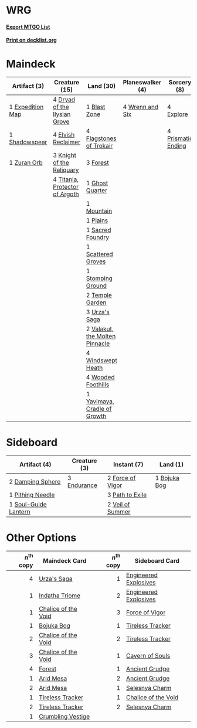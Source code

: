 # WRG

#### [Export MTGO List](../collection/WRG/WRG.txt)
#### [Print on decklist.org](http://decklist.org/?deckmain=1%09Blast%20Zone%0A4%09Dryad%20of%20the%20Ilysian%20Grove%0A4%09Elvish%20Reclaimer%0A1%09Expedition%20Map%0A4%09Explore%0A4%09Flagstones%20of%20Trokair%0A3%09Forest%0A1%09Ghost%20Quarter%0A3%09Knight%20of%20the%20Reliquary%0A1%09Mountain%0A1%09Plains%0A4%09Prismatic%20Ending%0A1%09Sacred%20Foundry%0A1%09Scattered%20Groves%0A1%09Shadowspear%0A1%09Stomping%20Ground%0A2%09Temple%20Garden%0A4%09Titania,%20Protector%20of%20Argoth%0A3%09Urza's%20Saga%0A2%09Valakut,%20the%20Molten%20Pinnacle%0A4%09Windswept%20Heath%0A4%09Wooded%20Foothills%0A4%09Wrenn%20and%20Six%0A1%09Yavimaya,%20Cradle%20of%20Growth%0A1%09Zuran%20Orb&deckside=1%09Bojuka%20Bog%0A2%09Damping%20Sphere%0A3%09Endurance%0A2%09Force%20of%20Vigor%0A3%09Path%20to%20Exile%0A1%09Pithing%20Needle%0A1%09Soul-Guide%20Lantern%0A2%09Veil%20of%20Summer)
# Maindeck

|                                       Artifact (3)                                        |                                              Creature (15)                                              |                                                Land (30)                                                |                                     Planeswalker (4)                                     |                                         Sorcery (8)                                         |
|-------------------------------------------------------------------------------------------|---------------------------------------------------------------------------------------------------------|---------------------------------------------------------------------------------------------------------|------------------------------------------------------------------------------------------|---------------------------------------------------------------------------------------------|
|1 [Expedition Map](http://gatherer.wizards.com/Pages/Card/Details.aspx?multiverseid=397742)|4 [Dryad of the Ilysian Grove](http://gatherer.wizards.com/Pages/Card/Details.aspx?multiverseid=476420)  |1 [Blast Zone](http://gatherer.wizards.com/Pages/Card/Details.aspx?multiverseid=461171)                  |4 [Wrenn and Six](http://gatherer.wizards.com/Pages/Card/Details.aspx?multiverseid=464166)|4 [Explore](http://gatherer.wizards.com/Pages/Card/Details.aspx?multiverseid=451098)         |
|1 [Shadowspear](http://gatherer.wizards.com/Pages/Card/Details.aspx?multiverseid=476487)   |4 [Elvish Reclaimer](http://gatherer.wizards.com/Pages/Card/Details.aspx?multiverseid=466923)            |4 [Flagstones of Trokair](http://gatherer.wizards.com/Pages/Card/Details.aspx?multiverseid=116733)       |                                                                                          |4 [Prismatic Ending](http://gatherer.wizards.com/Pages/Card/Details.aspx?multiverseid=522101)|
|1 [Zuran Orb](http://gatherer.wizards.com/Pages/Card/Details.aspx?multiverseid=2436)       |3 [Knight of the Reliquary](http://gatherer.wizards.com/Pages/Card/Details.aspx?multiverseid=189145)     |3 [Forest](http://gatherer.wizards.com/Pages/Card/Details.aspx?multiverseid=439860)                      |                                                                                          |                                                                                             |
|                                                                                           |4 [Titania, Protector of Argoth](http://gatherer.wizards.com/Pages/Card/Details.aspx?multiverseid=389721)|1 [Ghost Quarter](http://gatherer.wizards.com/Pages/Card/Details.aspx?multiverseid=389534)               |                                                                                          |                                                                                             |
|                                                                                           |                                                                                                         |1 [Mountain](http://gatherer.wizards.com/Pages/Card/Details.aspx?multiverseid=439859)                    |                                                                                          |                                                                                             |
|                                                                                           |                                                                                                         |1 [Plains](http://gatherer.wizards.com/Pages/Card/Details.aspx?multiverseid=439856)                      |                                                                                          |                                                                                             |
|                                                                                           |                                                                                                         |1 [Sacred Foundry](http://gatherer.wizards.com/Pages/Card/Details.aspx?multiverseid=405106)              |                                                                                          |                                                                                             |
|                                                                                           |                                                                                                         |1 [Scattered Groves](http://gatherer.wizards.com/Pages/Card/Details.aspx?multiverseid=426949)            |                                                                                          |                                                                                             |
|                                                                                           |                                                                                                         |1 [Stomping Ground](http://gatherer.wizards.com/Pages/Card/Details.aspx?multiverseid=405110)             |                                                                                          |                                                                                             |
|                                                                                           |                                                                                                         |2 [Temple Garden](http://gatherer.wizards.com/Pages/Card/Details.aspx?multiverseid=405112)               |                                                                                          |                                                                                             |
|                                                                                           |                                                                                                         |3 [Urza's Saga](http://gatherer.wizards.com/Pages/Card/Details.aspx?multiverseid=522335)                 |                                                                                          |                                                                                             |
|                                                                                           |                                                                                                         |2 [Valakut, the Molten Pinnacle](http://gatherer.wizards.com/Pages/Card/Details.aspx?multiverseid=190400)|                                                                                          |                                                                                             |
|                                                                                           |                                                                                                         |4 [Windswept Heath](http://gatherer.wizards.com/Pages/Card/Details.aspx?multiverseid=405115)             |                                                                                          |                                                                                             |
|                                                                                           |                                                                                                         |4 [Wooded Foothills](http://gatherer.wizards.com/Pages/Card/Details.aspx?multiverseid=405116)            |                                                                                          |                                                                                             |
|                                                                                           |                                                                                                         |1 [Yavimaya, Cradle of Growth](http://gatherer.wizards.com/Pages/Card/Details.aspx?multiverseid=522337)  |                                                                                          |                                                                                             |


# Sideboard

|                                         Artifact (4)                                          |                                     Creature (3)                                     |                                        Instant (7)                                        |                                       Land (1)                                        |
|-----------------------------------------------------------------------------------------------|--------------------------------------------------------------------------------------|-------------------------------------------------------------------------------------------|---------------------------------------------------------------------------------------|
|2 [Damping Sphere](http://gatherer.wizards.com/Pages/Card/Details.aspx?multiverseid=443101)    |3 [Endurance](http://gatherer.wizards.com/Pages/Card/Details.aspx?multiverseid=522233)|2 [Force of Vigor](http://gatherer.wizards.com/Pages/Card/Details.aspx?multiverseid=464113)|1 [Bojuka Bog](http://gatherer.wizards.com/Pages/Card/Details.aspx?multiverseid=376269)|
|1 [Pithing Needle](http://gatherer.wizards.com/Pages/Card/Details.aspx?multiverseid=129526)    |                                                                                      |3 [Path to Exile](http://gatherer.wizards.com/Pages/Card/Details.aspx?multiverseid=220511) |                                                                                       |
|1 [Soul-Guide Lantern](http://gatherer.wizards.com/Pages/Card/Details.aspx?multiverseid=476488)|                                                                                      |2 [Veil of Summer](http://gatherer.wizards.com/Pages/Card/Details.aspx?multiverseid=466952)|                                                                                       |


# Other Options

|*n*<sup>th</sup> copy|                                        Maindeck Card                                         |*n*<sup>th</sup> copy|                                        Sideboard Card                                         |
|--------------------:|----------------------------------------------------------------------------------------------|--------------------:|-----------------------------------------------------------------------------------------------|
|                    4|[Urza's Saga](http://gatherer.wizards.com/Pages/Card/Details.aspx?multiverseid=522335)        |                    1|[Engineered Explosives](http://gatherer.wizards.com/Pages/Card/Details.aspx?multiverseid=50139)|
|                    1|[Indatha Triome](http://gatherer.wizards.com/Pages/Card/Details.aspx?multiverseid=479768)     |                    2|[Engineered Explosives](http://gatherer.wizards.com/Pages/Card/Details.aspx?multiverseid=50139)|
|                    1|[Chalice of the Void](http://gatherer.wizards.com/Pages/Card/Details.aspx?multiverseid=442211)|                    3|[Force of Vigor](http://gatherer.wizards.com/Pages/Card/Details.aspx?multiverseid=464113)      |
|                    1|[Bojuka Bog](http://gatherer.wizards.com/Pages/Card/Details.aspx?multiverseid=376269)         |                    1|[Tireless Tracker](http://gatherer.wizards.com/Pages/Card/Details.aspx?multiverseid=409997)    |
|                    2|[Chalice of the Void](http://gatherer.wizards.com/Pages/Card/Details.aspx?multiverseid=442211)|                    2|[Tireless Tracker](http://gatherer.wizards.com/Pages/Card/Details.aspx?multiverseid=409997)    |
|                    3|[Chalice of the Void](http://gatherer.wizards.com/Pages/Card/Details.aspx?multiverseid=442211)|                    1|[Cavern of Souls](http://gatherer.wizards.com/Pages/Card/Details.aspx?multiverseid=278058)     |
|                    4|[Forest](http://gatherer.wizards.com/Pages/Card/Details.aspx?multiverseid=439860)             |                    1|[Ancient Grudge](http://gatherer.wizards.com/Pages/Card/Details.aspx?multiverseid=235600)      |
|                    1|[Arid Mesa](http://gatherer.wizards.com/Pages/Card/Details.aspx?multiverseid=405092)          |                    2|[Ancient Grudge](http://gatherer.wizards.com/Pages/Card/Details.aspx?multiverseid=235600)      |
|                    2|[Arid Mesa](http://gatherer.wizards.com/Pages/Card/Details.aspx?multiverseid=405092)          |                    1|[Selesnya Charm](http://gatherer.wizards.com/Pages/Card/Details.aspx?multiverseid=376489)      |
|                    1|[Tireless Tracker](http://gatherer.wizards.com/Pages/Card/Details.aspx?multiverseid=409997)   |                    1|[Chalice of the Void](http://gatherer.wizards.com/Pages/Card/Details.aspx?multiverseid=442211) |
|                    2|[Tireless Tracker](http://gatherer.wizards.com/Pages/Card/Details.aspx?multiverseid=409997)   |                    2|[Selesnya Charm](http://gatherer.wizards.com/Pages/Card/Details.aspx?multiverseid=376489)      |
|                    1|[Crumbling Vestige](http://gatherer.wizards.com/Pages/Card/Details.aspx?multiverseid=407680)  |                     |                                                                                               |

